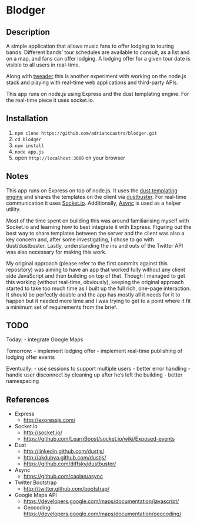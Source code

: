# Blodger

## Description

A simple application that allows music fans to offer lodging to touring bands. Different bands’ tour schedules are available to consult, as a list and on a map, and fans can offer lodging. A lodging offer for a given tour date is visible to all users in real-time.

Along with [tweader](https://github.com/adrianocastro/tweader) this is another experiment with working on the node.js stack and playing with real-time web applications and third-party APIs.

This app runs on node.js using Express and the dust templating engine. For the real-time piece it uses socket.io.


## Installation

1. `npm clone https://github.com/adrianocastro/blodger.git`
1. `cd blodger`
1. `npm install`
1. `node app.js`
1. open `http://localhost:3000` on your browser

## Notes

This app runs on Express on top of node.js. It uses the [dust templating engine](http://linkedin.github.com/dustjs) and shares the templates on the client via [dustbuster](https://github.com/diffsky/dustbuster/). For real-time communication it uses [Socket.io](http://socket.io/). Additionally, [Async](https://github.com/caolan/async) is used as a helper utility.

Most of the time spent on building this was around familiarising myself with Socket.io and learning how to best integrate it with Express. Figuring out the best way to share templates between the server and the client was also a key concern and, after some investigating, I chose to go with dust/dustbuster. Lastly, understanding the ins and outs of the Twitter API was also necessary for making this work.

My original approach (please refer to the first commits against this repository) was aiming to have an app that worked fully without any client side JavaScript and then building on top of that. Though I managed to get this working (without real-time, obviously), keeping the original approach started to take too much time as I built up the full rich, one-page interaction. It should be perfectly doable and the app has mostly all it needs for it to happen but it needed more time and I was trying to get to a point where it fit a minimum set of requirements from the brief.

## TODO

Today:
    - integrate Google Maps

Tomorrow:
    - implement lodging offer
    - implement real-time publishing of lodging offer events

Eventually:
    - use sessions to support multiple users
    - better error handling
    - handle user disconnect by cleaning up after he’s left the building
    - better namespacing

## References

- Express
    - http://expressjs.com/
- Socket.io
    - http://socket.io/
    - https://github.com/LearnBoost/socket.io/wiki/Exposed-events
- Dust
    - http://linkedin.github.com/dustjs/
    - http://akdubya.github.com/dustjs/
    - https://github.com/diffsky/dustbuster/
- Async
    - https://github.com/caolan/async
- Twitter Bootstrap
    - http://twitter.github.com/bootstrap/
- Google Maps API
    - https://developers.google.com/maps/documentation/javascript/
    - Geocoding: https://developers.google.com/maps/documentation/geocoding/
